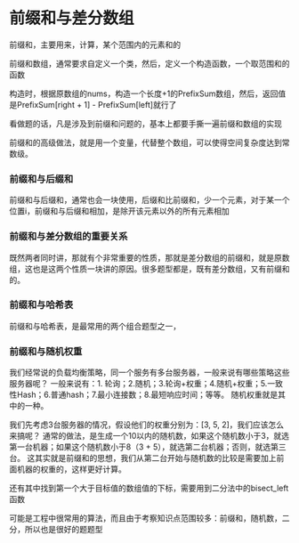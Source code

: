 # 前缀和与差分数组

前缀和，主要用来，计算，某个范围内的元素和的

前缀和数组，通常要求自定义一个类，然后，定义一个构造函数，一个取范围和的函数

构造时，根据原数组的nums，构造一个长度+1的PrefixSum数组，然后，返回值是PrefixSum[right + 1] - PrefixSum[left]就行了

看做题的话，凡是涉及到前缀和问题的，基本上都要手撕一遍前缀和数组的实现

前缀和的高级做法，就是用一个变量，代替整个数组，可以使得空间复杂度达到常数级。

### 前缀和与后缀和

前缀和与后缀和，通常也会一块使用，后缀和比前缀和，少一个元素，对于某一个位置i，前缀和与后缀和相加，是除开该元素以外的所有元素相加

### 前缀和与差分数组的重要关系

既然两者同时讲，那就有个非常重要的性质，那就是差分数组的前缀和，就是原数组，这也是这两个性质一块讲的原因。很多题型都是，既有差分数组，又有前缀和的。

### 前缀和与哈希表

前缀和与哈希表，是最常用的两个组合题型之一，

### 前缀和与随机权重

我们经常说的负载均衡策略，同一个服务有多台服务器，一般来说有哪些策略这些服务器呢？
一般来说有：1. 轮询；2.随机；3.轮询+权重；4.随机+权重；5.一致性Hash；6.普通hash；7.最小连接数；8.最短响应时间；等等。
随机权重就是其中的一种。

我们先考虑3台服务器的情况，假设他们的权重分别为：[3, 5, 2]，我们应该怎么来搞呢？
通常的做法，是生成一个10以内的随机数，如果这个随机数小于3，就选第一台机器；如果这个随机数小于8（3 + 5），就选第二台机器；否则，就选第三台。
这其实就是前缀和的思想，我们从第二台开始与随机数的比较是需要加上前面机器的权重的，这样更好计算。

还有其中找到第一个大于目标值的数组值的下标，需要用到二分法中的bisect_left函数

可能是工程中很常用的算法，而且由于考察知识点范围较多：前缀和，随机数，二分，所以也是很好的题题型